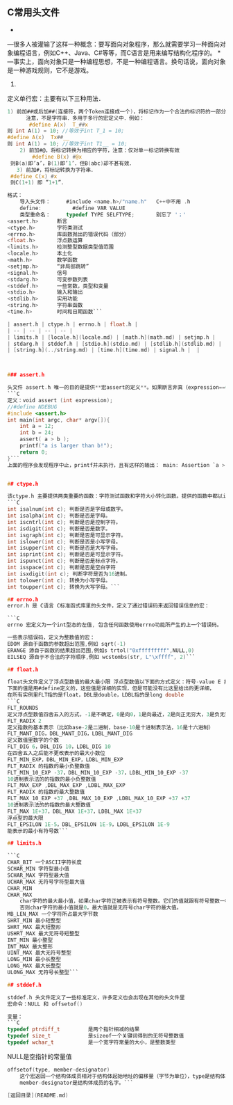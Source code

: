 
## C常用头文件
* 
—很多人被灌输了这样一种概念：要写面向对象程序，那么就需要学习一种面向对象编程语言，例如C++、Java、C#等等，而C语言是用来编写结构化程序的。
* 
—事实上，面向对象只是一种编程思想，不是一种编程语言。换句话说，面向对象是一种游戏规则，它不是游戏。

1.      
定义单行宏：主要有以下三种用法．
```C
1) 前加##或后加##(连接符，两个Token连接成一个)，将标记作为一个合法的标识符的一部分．
      注意，不是字符串．多用于多行的宏定义中．例如：
       #define A(x)  T_##x
则 int A(1) = 10; //等效于int T_1 = 10;
#define A(x)  Tx##__
则 int A(1) = 10; //等效于int T1__ = 10;
    2) 前加#@，将标记转换为相应的字符，注意：仅对单一标记转换有效
        #define B(x) #@x
 则B(a)即’a’，B(1)即’1’．但B(abc)却不甚有效．
   3) 前加#，将标记转换为字符串．
 #define C(x) #x
 则C(1+1) 即 ”1+1”．
 ```


```C
格式：
    导入头文件：     #include <name.h>/"name.h"   C++中不用 .h
    define:          #define VAR VALUE
    类型重命名：     typedef TYPE SELFTYPE;       别忘了 '；'
<assert.h>      断言
<ctype.h>       字符类测试
<errno.h>       库函数抛出的错误代码（部分）
<float.h>       浮点数运算
<limits.h>      检测整型数据类型值范围
<locale.h>      本土化
<math.h>        数学函数
<setjmp.h>      “非局部跳转”
<signal.h>      信号
<stdarg.h>      可变参数列表
<stddef.h>      一些常数，类型和变量
<stdio.h>       输入和输出
<stdlib.h>      实用功能
<string.h>      字符串函数
<time.h>        时间和日期函数```

| assert.h | ctype.h | errno.h | float.h |
| -- | -- | -- | -- |
| limits.h | [locale.h](locale.md) | [math.h](math.md) | setjmp.h |
| stdarg.h | stddef.h | [stdio.h](stdio.md) | [stdlib.h](stdlib.md) |
| [string.h](../string.md) | [time.h](time.md) | signal.h |  |



### assert.h

头文件 assert.h 唯一的目的是提供**宏assert的定义**。如果断言非真（expression==0），则程序会在标准错误流输出提示信息，并使程序异常中止调用abort() 。
```C
定义：void assert (int expression);
//#define NDEBUG
#include <assert.h>	
int main(int argc, char* argv[]){
	int a = 12;
	int b = 24;
	assert( a > b );
	printf("a is larger than b!");
	return 0;
}```
上面的程序会发现程序中止，printf并未执行，且有这样的输出： main: Assertion `a > b' failed. 原因就是因为a其实小于b，导致断言失败，assert 输出错误信息，并调用abort()中止了程序执行。


## ctype.h

该ctype.h 主要提供两类重要的函数：字符测试函数和字符大小转化函数。提供的函数中都以int类型为参数，并返回一个int类型的值。实参类型应该隐式转换或者显示转换为int类型。
```C
int isalnum(int c); 判断是否是字母或数字。
int isalpha(int c); 判断是否是字母。
int iscntrl(int c); 判断是否是控制字符。
int isdigit(int c); 判断是否是数字。
int isgraph(int c); 判断是否是可显示字符。
int islower(int c); 判断是否是小写字母。
int isupper(int c); 判断是否是大写字母。
int isprint(int c); 判断是否是可显示字符。
int ispunct(int c); 判断是否是标点字符。
int isspace(int c); 判断是否是空白字符
int isxdigit(int c); 判断字符是否为16进制。
int tolower(int c); 转换为小写字母。
int toupper(int c); 转换为大写字母。```

## errno.h
error.h 是 C语言 C标准函式库里的头文件，定义了通过错误码来返回错误信息的宏：

```C
errno 宏定义为一个int型态的左值, 包含任何函数使用errno功能所产生的上一个错误码。

一些表示错误码，定义为整数值的宏：
EDOM 源自于函数的参数超出范围,例如 sqrt(-1)
ERANGE 源自于函数的结果超出范围,例如s trtol("0xfffffffff",NULL,0)
EILSEQ 源自于不合​​法的字符顺序,例如 wcstombs(str, L"\xffff", 2)```

## float.h

float头文件定义了浮点型数值的最大最小限 浮点型数值以下面的方式定义：符号-value E 指数 符号是正负，value是数字的值 
下面的值是用#define定义的，这些值是详细的实现，但是可能没有比这里给出的更详细，
在所有实例里FLT指的是float，DBL是double，LDBL指的是long double
```C
FLT_ROUNDS
定义浮点型数值四舍五入的方式，-1是不确定，0是向0，1是向最近，2是向正无穷大，3是负无穷大
FLT_RADIX 2
定义指数的基本表示（比如base-2是二进制，base-10是十进制表示法，16是十六进制）
FLT_MANT_DIG，DBL_MANT_DIG，LDBL_MANT_DIG
定义数值里数字的个数
FLT_DIG 6，DBL_DIG 10，LDBL_DIG 10
在四舍五入之后能不更改表示的最大小数位
FLT_MIN_EXP，DBL_MIN_EXP，LDBL_MIN_EXP
FLT_RADIX 的指数的最小负整数值
FLT_MIN_10_EXP -37，DBL_MIN_10_EXP -37，LDBL_MIN_10_EXP -37
10进制表示法的的指数的最小负整数值
FLT_MAX_EXP ,DBL_MAX_EXP ,LDBL_MAX_EXP
FLT_RADIX 的指数的最大整数值
FLT_MAX_10_EXP +37 ,DBL_MAX_10_EXP ,LDBL_MAX_10_EXP +37 +37
10进制表示法的的指数的最大整数值
FLT_MAX 1E+37，DBL_MAX 1E+37，LDBL_MAX 1E+37
浮点型的最大限
FLT_EPSILON 1E-5，DBL_EPSILON 1E-9，LDBL_EPSILON 1E-9
能表示的最小有符号数```

## limits.h

```C
CHAR_BIT 一个ASCII字符长度
SCHAR_MIN 字符型最小值
SCHAR_MAX 字符型最大值
UCHAR_MAX 无符号字符型最大值
CHAR_MIN
CHAR_MAX 
    char字符的最大最小值，如果char字符正被表示有符号整数。它们的值就跟有符号整数一样。 
    否则char字符的最小值就是0，最大值就是无符号char字符的最大值。
MB_LEN_MAX 一个字符所占最大字节数
SHRT_MIN 最小短整型
SHRT_MAX 最大短整形
USHRT_MAX 最大无符号短整型
INT_MIN 最小整型
INT_MAX 最大整形
UINT_MAX 最大无符号整型
LONG_MIN 最小长整型
LONG_MAX 最大长整型
ULONG_MAX 无符号长整型```

## stddef.h

stddef.h 头文件定义了一些标准定义，许多定义也会出现在其他的头文件里
宏命令：NULL 和 offsetof() 

变量：
```C
typedef ptrdiff_t         是两个指针相减的结果
typedef size_t            是sizeof一个关键词得到的无符号整数值
typedef wchar_t           是一个宽字符常量的大小，是整数类型
```
NULL是空指针的常量值

```C
offsetof(type, member-designator)
    这个宏返回一个结构体成员相对于结构体起始地址的偏移量（字节为单位），type是结构体的名字，
    member-designator是结构体成员的名字。```
    
[返回目录](README.md)